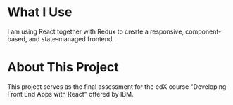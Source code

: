 # What I Use
  I am using React together with Redux to create a responsive, component-based, and state-managed frontend.

# About This Project
  This project serves as the final assessment for the edX course "Developing Front End Apps with React" offered by IBM.
